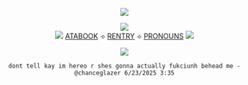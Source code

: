 <div align="center">

  ![](https://i.postimg.cc/PrPK9QSv/IMG-7494.png)

  ![](https://files.catbox.moe/syyhzf.png)
<br> ![](https://i.postimg.cc/7ZrKtpjN/12-D8-A71-A-30-CE-4-ED9-8807-D9-DCA9-D33-DFE.gif) [ATABOOK](https://kayyoko.atabook.org) ⟢ [RENTRY](https://rentry.co/kayyokos) ⟢ [PRONOUNS](https://en.pronouns.page/@kayyoko) ![](https://i.postimg.cc/wB60gDqy/7-FDB4184-90-A0-46-C6-8612-7498-E9-C35-A2-A.gif)


![](https://i.postimg.cc/xdfn8pYg/IMG-9888.png)

``dont tell kay im hereo r shes gonna actually fukciunh behead me - @chanceglazer 6/23/2025 3:35``

</div>
